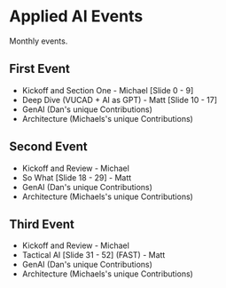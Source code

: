 # Applied AI Events

Monthly events.

## First Event

- Kickoff and Section One - Michael [Slide 0 - 9]
- Deep Dive (VUCAD + AI as GPT) - Matt [Slide 10 - 17]
- GenAI (Dan's unique Contributions)
- Architecture (Michaels's unique Contributions)

## Second Event

- Kickoff and Review - Michael
- So What [Slide 18 - 29] - Matt
- GenAI (Dan's unique Contributions)
- Architecture (Michaels's unique Contributions)

## Third Event

- Kickoff and Review - Michael
- Tactical AI [Slide 31 - 52] (FAST) - Matt
- GenAI (Dan's unique Contributions)
- Architecture (Michaels's unique Contributions)